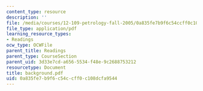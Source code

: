```yaml
---
content_type: resource
description: ''
file: /media/courses/12-109-petrology-fall-2005/0a835fe7b9f6c54ccff0c108dcfa9544_background.pdf
file_type: application/pdf
learning_resource_types:
- Readings
ocw_type: OCWFile
parent_title: Readings
parent_type: CourseSection
parent_uid: 3d33e7cd-a656-5534-f48e-9c2688753212
resourcetype: Document
title: background.pdf
uid: 0a835fe7-b9f6-c54c-cff0-c108dcfa9544
---
```


